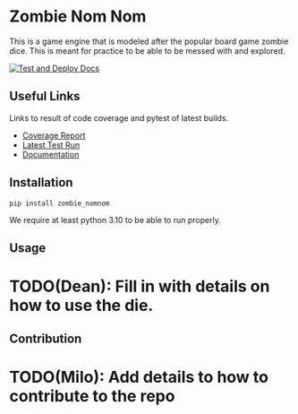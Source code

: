 Zombie Nom Nom
===

This is a game engine that is modeled after the popular board game zombie dice. This is meant for practice to be able to be messed with and explored.

[![Test and Deploy Docs](https://github.com/Carrera-Dev-Consulting/zombie_nomnom/actions/workflows/deploy-docs.yaml/badge.svg)](https://github.com/Carrera-Dev-Consulting/zombie_nomnom/actions/workflows/deploy-docs.yaml)

Useful Links
---

Links to result of code coverage and pytest of latest builds.

* [Coverage Report](https://consulting.gxldcptrick.dev/zombie_nomnom/coverage/)
* [Latest Test Run](https://consulting.gxldcptrick.dev/zombie_nomnom/coverage/report.html)
* [Documentation](https://consulting.gxldcptrick.dev/zombie_nomnom/)

Installation
---

`pip install zombie_nomnom`


We require at least python 3.10 to be able to run properly.


Usage
---

# TODO(Dean): Fill in with details on how to use the die.

Contribution
---
# TODO(Milo): Add details to how to contribute to the repo
